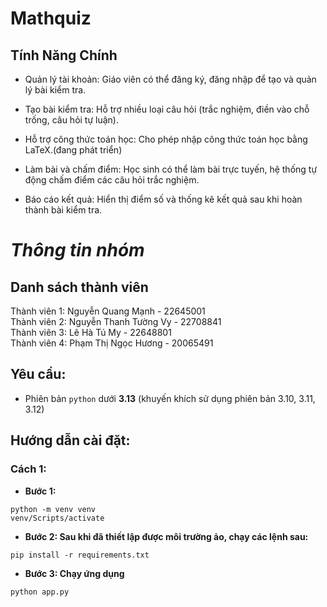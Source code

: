 # Mathquiz

## Tính Năng Chính
- Quản lý tài khoản: Giáo viên có thể đăng ký, đăng nhập để tạo và quản lý bài kiểm tra.

- Tạo bài kiểm tra: Hỗ trợ nhiều loại câu hỏi (trắc nghiệm, điền vào chỗ trống, câu hỏi tự luận).

- Hỗ trợ công thức toán học: Cho phép nhập công thức toán học bằng LaTeX.(đang phát triển)

- Làm bài và chấm điểm: Học sinh có thể làm bài trực tuyến, hệ thống tự động chấm điểm các câu hỏi trắc nghiệm.

- Báo cáo kết quả: Hiển thị điểm số và thống kê kết quả sau khi hoàn thành bài kiểm tra.

# ***Thông tin nhóm***
## **Danh sách thành viên**
Thành viên 1: Nguyễn Quang Mạnh - 22645001   
Thành viên 2: Nguyễn Thanh Tường Vy - 22708841  
Thành viên 3: Lê Hà Tú My - 22648801  
Thành viên 4: Phạm Thị Ngọc Hương - 20065491  
## **Yêu cầu:**   
- Phiên bản `python` dưới **3.13** (khuyến khích sử dụng phiên bản 3.10, 3.11, 3.12)
## **Hướng dẫn cài đặt:**  
### **Cách 1:**  
- **Bước 1:**
```
python -m venv venv
venv/Scripts/activate
```
- **Bước 2: Sau khi đã thiết lập được môi trường ảo, chạy các lệnh sau:**
```
pip install -r requirements.txt
```

- **Bước 3: Chạy ứng dụng**
```
python app.py
```
